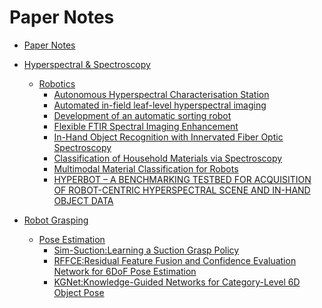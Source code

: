 # Paper Notes

- [Paper Notes](./paper_notes.md)

- [Hyperspectral & Spectroscopy](./hyperspectral/hyperspectral.md)
    - [Robotics](./hyperspectral/hyperspectral_robotics.md)
        - [Autonomous Hyperspectral Characterisation Station](./hyperspectral/robotics/Autonomous_hyperspectral_characterisation_station/Autonomous%20Hyperspectral%20Characterisation%20Station.md)
        - [Automated in-field leaf-level hyperspectral imaging](./hyperspectral/robotics/Automated%20in-field%20leaf-level%20hyperspectral%20imaging/Automated%20in-field%20leaf-level%20hyperspectral%20imaging.md)
        - [Development of an automatic sorting robot](./hyperspectral/robotics/Development%20of%20an%20automatic%20sorting%20robot/Development%20of%20an%20automatic%20sorting%20robot.md)
        - [Flexible FTIR Spectral Imaging Enhancement](./hyperspectral/robotics/Flexible%20FTIR%20Spectral%20Imaging%20Enhancement%20for%20%20Industrial%20Robot%20Infrared%20Vision%20Sensing/Flexible%20FTIR%20spectral%20imaging%20enhancement.md)
        - [In-Hand Object Recognition with Innervated Fiber Optic Spectroscopy](./hyperspectral/robotics/In-Hand%20Object%20Recognition%20with%20Innervated%20Fiber%20Optic%20Spectroscopy/In-Hand%20Object%20Recognition%20with%20Innervated%20Fiber%20Optic%20Spectroscopy.md)
        - [Classification of Household Materials via Spectroscopy](./hyperspectral/robotics/Classification%20of%20Household%20Materials%20via%20Spectroscopy/Classification%20of%20Household%20Materials%20via%20Spectroscopy.md)
        - [Multimodal Material Classification for Robots](./hyperspectral/robotics/Multimodal%20Material%20Classification%20for%20Robots/Multimodal%20Material%20Classification%20for%20Robots.md)
        - [HYPERBOT – A BENCHMARKING TESTBED FOR ACQUISITION OF ROBOT-CENTRIC
HYPERSPECTRAL SCENE AND IN-HAND OBJECT DATA](./hyperspectral/robotics/hyperbot/hyperbot.md)
- [Robot Grasping](./robot_grasping/robot_grasping.md)
  - [Pose Estimation](./robot_grasping/pose_estimation/pose_estimation.md)
    - [Sim-Suction:Learning a Suction Grasp Policy](./robot_grasping/sim-suction/sim-suction.md)
    - [RFFCE:Residual Feature Fusion and Confidence Evaluation Network for  6DoF Pose Estimation](./robot_grasping/rffce/rffce.md)
    - [KGNet:Knowledge-Guided Networks for Category-Level 6D Object Pose](./robot_grasping/kgnet/kgnet.md)